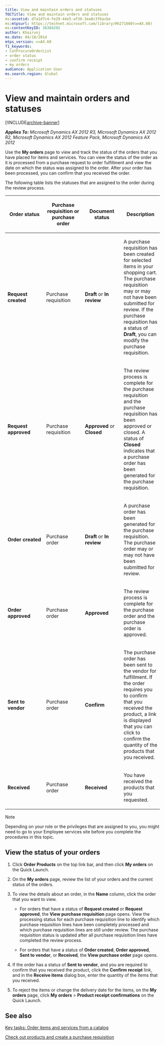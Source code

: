 ```yaml
---
title: View and maintain orders and statuses
TOCTitle: View and maintain orders and statuses
ms:assetid: d7a1d7c4-fe29-44e5-af36-3ea8c3f6acbe
ms:mtpsurl: https://technet.microsoft.com/library/Hh271660(v=AX.60)
ms:contentKeyID: 36384292
author: Khairunj
ms.date: 04/18/2014
mtps_version: v=AX.60
f1_keywords:
- CatProcureOrderList
- order status
- confirm receipt
- my orders
audience: Application User
ms.search.region: Global
---
```


# View and maintain orders and statuses 


[!INCLUDE[archive-banner](includes/archive-banner.md)]


_**Applies To:** Microsoft Dynamics AX 2012 R3, Microsoft Dynamics AX 2012 R2, Microsoft Dynamics AX 2012 Feature Pack, Microsoft Dynamics AX 2012_

Use the **My orders** page to view and track the status of the orders that you have placed for items and services. You can view the status of the order as it is processed from a purchase request to order fulfillment and view the date on which the status was assigned to the order. After your order has been processed, you can confirm that you received the order.

The following table lists the statuses that are assigned to the order during the review process.

<table>
<colgroup>
<col style="width: 25%" />
<col style="width: 25%" />
<col style="width: 25%" />
<col style="width: 25%" />
</colgroup>
<thead>
<tr class="header">
<th><p>Order status</p></th>
<th><p>Purchase requisition or purchase order</p></th>
<th><p>Document status</p></th>
<th><p>Description</p></th>
</tr>
</thead>
<tbody>
<tr class="odd">
<td><p><strong>Request created</strong></p></td>
<td><p>Purchase requisition</p></td>
<td><p><strong>Draft</strong> or <strong>In review</strong></p></td>
<td><p>A purchase requisition has been created for selected items in your shopping cart. The purchase requisition may or may not have been submitted for review. If the purchase requisition has a status of <strong>Draft</strong>, you can modify the purchase requisition.</p></td>
</tr>
<tr class="even">
<td><p><strong>Request approved</strong></p></td>
<td><p>Purchase requisition</p></td>
<td><p><strong>Approved</strong> or <strong>Closed</strong></p></td>
<td><p>The review process is complete for the purchase requisition and the purchase requisition has been approved or closed. A status of <strong>Closed</strong> indicates that a purchase order has been generated for the purchase requisition.</p></td>
</tr>
<tr class="odd">
<td><p><strong>Order created</strong></p></td>
<td><p>Purchase order</p></td>
<td><p><strong>Draft</strong> or <strong>In review</strong></p></td>
<td><p>A purchase order has been generated for the purchase requisition. The purchase order may or may not have been submitted for review.</p></td>
</tr>
<tr class="even">
<td><p><strong>Order approved</strong></p></td>
<td><p>Purchase order</p></td>
<td><p><strong>Approved</strong></p></td>
<td><p>The review process is complete for the purchase order and the purchase order is approved.</p></td>
</tr>
<tr class="odd">
<td><p><strong>Sent to vendor</strong></p></td>
<td><p>Purchase order</p></td>
<td><p><strong>Confirm</strong></p></td>
<td><p>The purchase order has been sent to the vendor for fulfillment. If the order requires you to confirm that you received the product, a link is displayed that you can click to confirm the quantity of the products that you received.</p></td>
</tr>
<tr class="even">
<td><p><strong>Received</strong></p></td>
<td><p>Purchase order</p></td>
<td><p><strong>Received</strong></p></td>
<td><p>You have received the products that you requested.</p></td>
</tr>
</tbody>
</table>



> [!NOTE]
> <P>Depending on your role or the privileges that are assigned to you, you might need to go to your Employee services site before you complete the procedures in this topic.</P>



## View the status of your orders

1.  Click **Order Products** on the top link bar, and then click **My orders** on the Quick Launch.

2.  On the **My orders** page, review the list of your orders and the current status of the orders.

3.  To view the details about an order, in the **Name** column, click the order that you want to view.
    
      - For orders that have a status of **Request created** or **Request approved**, the **View purchase requisition** page opens. View the processing status for each purchase requisition line to identify which purchase requisition lines have been completely processed and which purchase requisition lines are still under review. The purchase requisition status is updated after all purchase requisition lines have completed the review process.
    
      - For orders that have a status of **Order created**, **Order approved**, **Sent to vendor**, or **Received**, the **View purchase order** page opens.

4.  If the order has a status of **Sent to vendor**, and you are required to confirm that you received the product, click the **Confirm receipt** link, and in the **Receive items** dialog box, enter the quantity of the items that you received.

5.  To reject the items or change the delivery date for the items, on the **My orders** page, click **My orders** \> **Product receipt confirmations** on the Quick Launch.

## See also

[Key tasks: Order items and services from a catalog](key-tasks-order-items-and-services-from-a-catalog.md)

[Check out products and create a purchase requisition](check-out-products-and-create-a-purchase-requisition.md)

  


